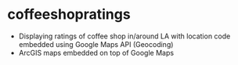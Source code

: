 # coffeeshopratings
- Displaying ratings of coffee shop in/around LA with location code embedded using Google Maps API (Geocoding)
- ArcGIS maps embedded on top of Google Maps
